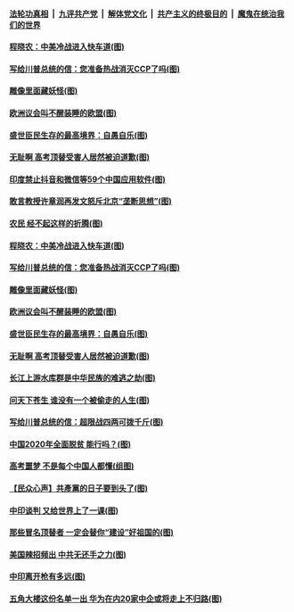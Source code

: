 ####  [法轮功真相](../../../../basic/blob/master/README.md?t=06301031) &nbsp;|&nbsp; [九评共产党](../../../../9ping.md/blob/master/README.md?t=06301031) &nbsp;|&nbsp; [解体党文化](../../../../jtdwh.md/blob/master/README.md?t=06301031)  &nbsp;|&nbsp; [共产主义的终极目的](../../../../gczydzjmd.md/blob/master/README.md?t=06301031) &nbsp;|&nbsp; [魔鬼在统治我们的世界](../../../../mgztzwmdsj.md/blob/master/README.md?t=06301031) 

#### [程晓农：中美冷战进入快车道(图)](../pages/p4/938157.md?t=06301031) 

#### [写给川普总统的信：您准备热战消灭CCP了吗(图)](../pages/p4/938153.md?t=06301031) 

#### [雕像里面藏妖怪(图)](../pages/p4/937959.md?t=06301031) 

#### [欧洲议会叫不醒装睡的欧盟(图)](../pages/p4/938033.md?t=06301031) 

#### [盛世臣民生存的最高境界：自愚自乐(图)](../pages/p4/938023.md?t=06301031) 

#### [无耻啊 高考顶替受害人居然被迫道歉(图)](../pages/p4/938030.md?t=06301031) 

#### [印度禁止抖音和微信等59个中国应用软件(图)](../pages/p4/938164.md?t=06301031) 

#### [敢言教授许章润再发文怒斥北京“垄断思想”(图)](../pages/p4/938162.md?t=06301031) 

#### [农民 经不起这样的折腾(图)](../pages/p4/938158.md?t=06301031) 

#### [程晓农：中美冷战进入快车道(图)](../pages/p4/938157.md?t=06301031) 

#### [写给川普总统的信：您准备热战消灭CCP了吗(图)](../pages/p4/938153.md?t=06301031) 

#### [雕像里面藏妖怪(图)](../pages/p4/937959.md?t=06301031) 

#### [欧洲议会叫不醒装睡的欧盟(图)](../pages/p4/938033.md?t=06301031) 

#### [盛世臣民生存的最高境界：自愚自乐(图)](../pages/p4/938023.md?t=06301031) 

#### [无耻啊 高考顶替受害人居然被迫道歉(图)](../pages/p4/938030.md?t=06301031) 

#### [长江上游水库群是中华民族的难逃之劫(图)](../pages/p4/938022.md?t=06301031) 

#### [问天下苍生 谁没有一个被偷走的人生(图)](../pages/p4/938026.md?t=06301031) 

#### [写给川普总统的信：超限战四两可拨千斤(图)](../pages/p4/938021.md?t=06301031) 

#### [中国2020年全面脱贫 能行吗？(图)](../pages/p4/937928.md?t=06301031) 

#### [高考噩梦 不是每个中国人都懂(组图)](../pages/p4/937927.md?t=06301031) 

#### [【民众心声】共產黨的日子要到头了(图)](../pages/p4/937474.md?t=06301031) 

#### [中印谈判 又给世界上了一课(图)](../pages/p4/937868.md?t=06301031) 

#### [那些冒名顶替者 一定会替你“建设”好祖国的(图)](../pages/p4/937925.md?t=06301031) 

#### [美国辣招频出 中共无还手之力(图)](../pages/p4/937916.md?t=06301031) 

#### [中印离开枪有多远(图)](../pages/p4/937913.md?t=06301031) 

#### [五角大楼这份名单一出 华为在内20家中企或将走上不归路(图)](../pages/p4/937820.md?t=06301031) 

